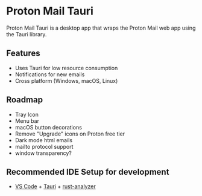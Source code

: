 # Proton Mail Tauri

Proton Mail Tauri is a desktop app that wraps the Proton Mail web app using the Tauri library.

## Features
- Uses Tauri for low resource consumption
- Notifications for new emails
- Cross platform (Windows, macOS, Linux)

## Roadmap 
- Tray Icon
- Menu bar
- macOS button decorations
- Remove "Upgrade" icons on Proton free tier
- Dark mode html emails 
- mailto protocol support
- window transparency?

## Recommended IDE Setup for development

- [VS Code](https://code.visualstudio.com/) + [Tauri](https://marketplace.visualstudio.com/items?itemName=tauri-apps.tauri-vscode) + [rust-analyzer](https://marketplace.visualstudio.com/items?itemName=rust-lang.rust-analyzer)
